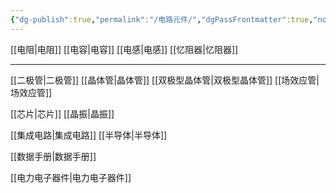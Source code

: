 ```yaml
---
{"dg-publish":true,"permalink":"/电路元件/","dgPassFrontmatter":true,"noteIcon":"","created":"2024-04-16T13:01:27.437+08:00","updated":"2024-05-08T22:40:43.071+08:00"}
---
```



[[电阻\|电阻]]
[[电容\|电容]]
[[电感\|电感]]
[[忆阻器\|忆阻器]]
***
[[二极管\|二极管]]
[[晶体管\|晶体管]]
	[[双极型晶体管\|双极型晶体管]]
	[[场效应管\|场效应管]]

[[芯片\|芯片]]
[[晶振\|晶振]]



[[集成电路\|集成电路]]
[[半导体\|半导体]]

[[数据手册\|数据手册]]


[[电力电子器件\|电力电子器件]]




